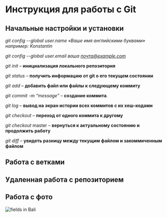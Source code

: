 # Инструкция для работы с Git

## Начальные настройки и установки

*git config --global user.name «Ваше имя английскими буквами»  например: Konstantin*

*git config --global user.email ваша почта@example.com*

*git init* – **инициализация локального репозитория**

*git status* – **получить информацию от git о его текущем состоянии**

*git add* – **добавить файл или файлы к следующему коммиту**

*git commit -m “message”* – **создание коммита**.

*git log* – **вывод на экран истории всех коммитов с их хеш-кодами**

*git checkout* – **переход от одного коммита к другому**

*git checkout* master – **вернуться к актуальному состоянию и продолжить работу**

*git diff* – **увидеть разницу между текущим файлом и закоммиченным файлом**

## Работа с ветками

## Удаленная работа с репозиторием

## Работа с фото

![fields in Bali](2.-David-Lazar-Bali-for-Ideal-Escapes-1600px.jpg)
